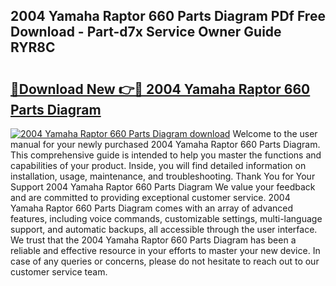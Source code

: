 ## 2004 Yamaha Raptor 660 Parts Diagram PDf Free Download - Part-d7x Service Owner Guide RYR8C

# <h2><a href="http://dfmo3jj.blite.top/?on=2004+Yamaha+Raptor+660+Parts+Diagram">🔗Download New 👉🔴 2004 Yamaha Raptor 660 Parts Diagram</a></h2>

[![2004 Yamaha Raptor 660 Parts Diagram download](https://i.imgur.com/lujVjoI.png)](http://dfmo3jj.blite.top/?on=2004+Yamaha+Raptor+660+Parts+Diagram)
Welcome to the user manual for your newly purchased 2004 Yamaha Raptor 660 Parts Diagram. This comprehensive guide is intended to help you master the functions and capabilities of your product. Inside, you will find detailed information on installation, usage, maintenance, and troubleshooting. Thank You for Your Support 2004 Yamaha Raptor 660 Parts Diagram We value your feedback and are committed to providing exceptional customer service. 2004 Yamaha Raptor 660 Parts Diagram comes with an array of advanced features, including voice commands, customizable settings, multi-language support, and automatic backups, all accessible through the user interface. We trust that the 2004 Yamaha Raptor 660 Parts Diagram has been a reliable and effective resource in your efforts to master your new device. In case of any queries or concerns, please do not hesitate to reach out to our customer service team.
